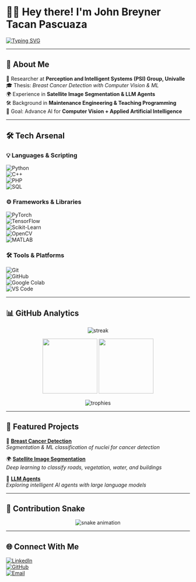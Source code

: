 # 👨‍💻 Hey there! I'm John Breyner Tacan Pascuaza  

[![Typing SVG](https://readme-typing-svg.demolab.com?font=Fira+Code&size=24&duration=3000&pause=800&color=4A90E2&center=true&vCenter=true&width=700&lines=👋+Electronics+Engineer+%7C+AI+%26+ML+Researcher;🤖+LLMs+%7C+Computer+Vision+%7C+Deep+Learning;💻+Full-stack+Developer+%7C+Open+Source+Contributor;📚+Future+MSc+in+Applied+AI)](https://git.io/typing-svg)

---

## 🚀 About Me  
🔬 Researcher at **Perception and Intelligent Systems (PSI) Group, Univalle**  
🎓 Thesis: *Breast Cancer Detection with Computer Vision & ML*  
🌍 Experience in **Satellite Image Segmentation & LLM Agents**  
🛠  Background in **Maintenance Engineering & Teaching Programming**  
🎯 Goal: Advance AI for **Computer Vision + Applied Artificial Intelligence**  

---

## 🛠 Tech Arsenal  

### 💡 Languages & Scripting  
![Python](https://img.shields.io/badge/Python-FFD43B?style=for-the-badge&logo=python&logoColor=blue)  
![C++](https://img.shields.io/badge/C++-00599C?style=for-the-badge&logo=cplusplus&logoColor=white)  
![PHP](https://img.shields.io/badge/PHP-777BB4?style=for-the-badge&logo=php&logoColor=white)  
![SQL](https://img.shields.io/badge/SQL-003B57?style=for-the-badge&logo=sqlite&logoColor=white)  

### ⚙️ Frameworks & Libraries  
![PyTorch](https://img.shields.io/badge/PyTorch-EE4C2C?style=for-the-badge&logo=pytorch&logoColor=white)  
![TensorFlow](https://img.shields.io/badge/TensorFlow-FF6F00?style=for-the-badge&logo=tensorflow&logoColor=white)  
![Scikit-Learn](https://img.shields.io/badge/Scikit--Learn-F7931E?style=for-the-badge&logo=scikitlearn&logoColor=white)  
![OpenCV](https://img.shields.io/badge/OpenCV-27338E?style=for-the-badge&logo=opencv&logoColor=white)  
![MATLAB](https://img.shields.io/badge/MATLAB-0076A8?style=for-the-badge&logo=mathworks&logoColor=white)  

### 🛠 Tools & Platforms  
![Git](https://img.shields.io/badge/Git-F1502F?style=for-the-badge&logo=git&logoColor=white)  
![GitHub](https://img.shields.io/badge/GitHub-181717?style=for-the-badge&logo=github)  
![Google Colab](https://img.shields.io/badge/Colab-F9AB00?style=for-the-badge&logo=googlecolab&logoColor=white)  
![VS Code](https://img.shields.io/badge/VSCode-007ACC?style=for-the-badge&logo=visualstudiocode&logoColor=white)  

---

## 📊 GitHub Analytics  

<p align="center">
  <img src="https://github-readme-streak-stats.herokuapp.com/?user=JohnBreyner&theme=tokyonight&hide_border=true" alt="streak" />
</p>

<p align="center">
  <img src="https://github-readme-stats.vercel.app/api?username=JohnBreyner&show_icons=true&theme=radical&hide_border=true" height="150" />
  <img src="https://github-readme-stats.vercel.app/api/top-langs/?username=JohnBreyner&layout=compact&theme=radical&hide_border=true" height="150" />
</p>

<p align="center">
  <img src="https://github-profile-trophy.vercel.app/?username=JohnBreyner&theme=darkhub&no-frame=true&row=1&column=7" alt="trophies" />
</p>

---

## 📌 Featured Projects  

🔎 **[Breast Cancer Detection](https://github.com/JohnBreyner)**  
*Segmentation & ML classification of nuclei for cancer detection*  

🌍 **[Satellite Image Segmentation](https://github.com/JohnBreyner)**  
*Deep learning to classify roads, vegetation, water, and buildings*  

🤖 **[LLM Agents](https://github.com/JohnBreyner)**  
*Exploring intelligent AI agents with large language models*  

---

## 🐍 Contribution Snake  

<p align="center">
  <img src="https://raw.githubusercontent.com/JohnBreyner/JohnBreyner/output/github-contribution-grid-snake.svg" alt="snake animation" />
</p>

---

## 🌐 Connect With Me  

[![LinkedIn](https://img.shields.io/badge/LinkedIn-blue?style=for-the-badge&logo=linkedin)](https://www.linkedin.com/)  
[![GitHub](https://img.shields.io/badge/GitHub-black?style=for-the-badge&logo=github)](https://github.com/JohnBreyner)  
[![Email](https://img.shields.io/badge/Email-D14836?style=for-the-badge&logo=gmail&logoColor=white)](mailto:youremail@example.com)  

